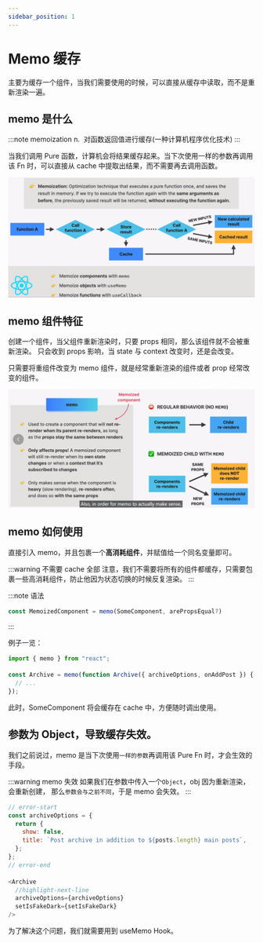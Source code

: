 ```yaml
---
sidebar_position: 1
---
```


# Memo 缓存

主要为缓存一个组件，当我们需要使用的时候，可以直接从缓存中读取，而不是重新渲染一遍。

## memo 是什么

:::note
memoization n.  对函数返回值进行缓存(一种计算机程序优化技术)
:::

当我们调用 Pure 函数，计算机会将结果缓存起来。当下次使用一样的参数再调用该 Fn 时，可以直接从 cache 中提取出结果，而不需要再去调用函数。

![memo概念](./images/memo-1.png)

## memo 组件特征

创建一个组件，当父组件重新渲染时，只要 props 相同，那么该组件就不会被重新渲染。
只会收到 props 影响，当 state 与 context 改变时，还是会改变。

只需要将重组件改变为 memo 组件，就是经常重新渲染的组件或者 prop 经常改变的组件。

![memo组件特征](./images/memo-2.png)

## memo 如何使用

直接引入 memo，并且包裹一个**高消耗组件**，并赋值给一个同名变量即可。

:::warning 不需要 cache 全部
注意，我们不需要将所有的组件都缓存，只需要包裹一些高消耗组件，防止他因为状态切换的时候反复渲染。
:::

:::note 语法

```js
const MemoizedComponent = memo(SomeComponent, arePropsEqual?)
```

:::

例子一览：

```js title="HeavyComponent.jsx"
import { memo } from "react";

const Archive = memo(function Archive({ archiveOptions, onAddPost }) {
  // ...
});
```

此时，SomeComponent 将会缓存在 cache 中，方便随时调出使用。

## 参数为 Object，导致缓存失效。

我们之前说过，memo 是当下次使用`一样的参数`再调用该 Pure Fn 时，才会生效的手段。

:::warning memo 失效
如果我们在参数中传入一个`Object`，obj 因为重新渲染，会重新创建， 那么`参数会与之前不同`，于是 memo 会失效。
:::

```js title="App.js"
// error-start
const archiveOptions = {
  return {
    show: false,
    title: `Post archive in addition to ${posts.length} main posts`,
  };
};
// error-end

<Archive
  //highlight-next-line
  archiveOptions={archiveOptions}
  setIsFakeDark={setIsFakeDark}
/>
```

为了解决这个问题，我们就需要用到 useMemo Hook。
